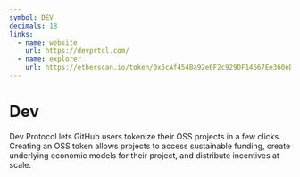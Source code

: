 ```yaml
---
symbol: DEV
decimals: 18
links:
  - name: website
    url: https://devprtcl.com/
  - name: explorer
    url: https://etherscan.io/token/0x5cAf454Ba92e6F2c929DF14667Ee360eD9fD5b26
---
```


# Dev

Dev Protocol lets GitHub users tokenize their OSS projects in a few clicks. Creating an OSS token allows projects to access sustainable funding, create underlying economic models for their project, and distribute incentives at scale.
